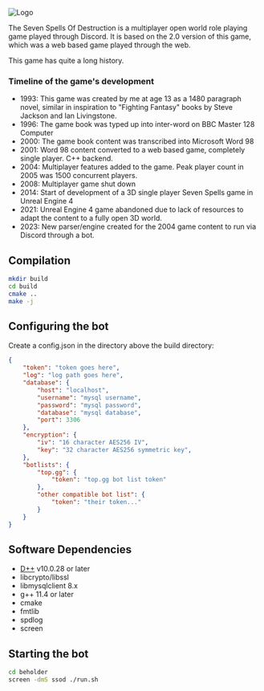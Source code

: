  ![Logo](https://github.com/brainboxdotcc/ssod/blob/main/resource/app_logo.png)

The Seven Spells Of Destruction is a multiplayer open world role playing game played through Discord. It is based on the 2.0 version of this game, which was a web based game played through the web.

This game has quite a long history.

### Timeline of the game's development

* 1993: This game was created by me at age 13 as a 1480 paragraph novel, similar in inspiration to "Fighting Fantasy" books by Steve Jackson and Ian Livingstone.
* 1996: The game book was typed up into inter-word on BBC Master 128 Computer
* 2000: The game book content was transcribed into Microsoft Word 98
* 2001: Word 98 content converted to a web based game, completely single player. C++ backend. 
* 2004: Multiplayer features added to the game. Peak player count in 2005 was 1500 concurrent players.
* 2008: Multiplayer game shut down
* 2014: Start of development of a 3D single player Seven Spells game in Unreal Engine 4
* 2021: Unreal Engine 4 game abandoned due to lack of resources to adapt the content to a fully open 3D world.
* 2023: New parser/engine created for the 2004 game content to run via Discord through a bot.



## Compilation

```bash
mkdir build
cd build
cmake ..
make -j
```

## Configuring the bot

Create a config.json in the directory above the build directory:

```json
{
	"token": "token goes here", 
	"log": "log path goes here",
	"database": {
		"host": "localhost",
		"username": "mysql username",
		"password": "mysql password",
		"database": "mysql database",
		"port": 3306
	},
	"encryption": {
		"iv": "16 character AES256 IV",
		"key": "32 character AES256 symmetric key",
	},
	"botlists": {
		"top.gg": {
			"token": "top.gg bot list token"
		},
		"other compatible bot list": {
			"token": "their token..."
		}
	}
}

```

## Software Dependencies

* [D++](https://github.com/brainboxdotcc/dpp) v10.0.28 or later
* libcrypto/libssl
* libmysqlclient 8.x
* g++ 11.4 or later
* cmake
* fmtlib
* spdlog
* screen

## Starting the bot

```bash
cd beholder
screen -dmS ssod ./run.sh
```
